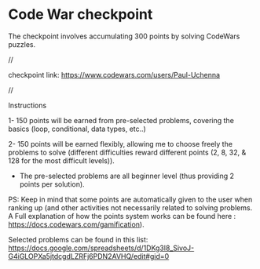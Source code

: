 # Code War checkpoint

The checkpoint involves accumulating 300 points by solving CodeWars puzzles.

//

checkpoint link: https://www.codewars.com/users/Paul-Uchenna

//

Instructions

1- 150 points will be earned from pre-selected problems, covering the basics (loop, conditional, data types, etc..)

2- 150 points will be earned flexibly, allowing me to choose freely the problems to solve (different difficulties reward different points (2, 8, 32, & 128 for the most difficult levels)).

- The pre-selected problems are all beginner level (thus providing 2 points per solution).

PS: Keep in mind that some points are automatically given to the user when ranking up (and other activities not necessarily related to solving problems. A Full explanation of how the points system works can be found here : https://docs.codewars.com/gamification).

Selected problems can be found in this list: https://docs.google.com/spreadsheets/d/1DKg3l8_SivoJ-G4iGLOPXa5jtdcgdLZRFj6PDN2AVHQ/edit#gid=0
